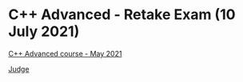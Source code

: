 # C++ Advanced - Retake Exam (10 July 2021)

[C++ Advanced course - May 2021](https://softuni.bg/trainings/3258/cpp-advanced-may-2021)

[Judge](https://judge.softuni.bg/Contests/3042/CPlusPlus-Advanced-Retake-Exam-10-July-2021)
